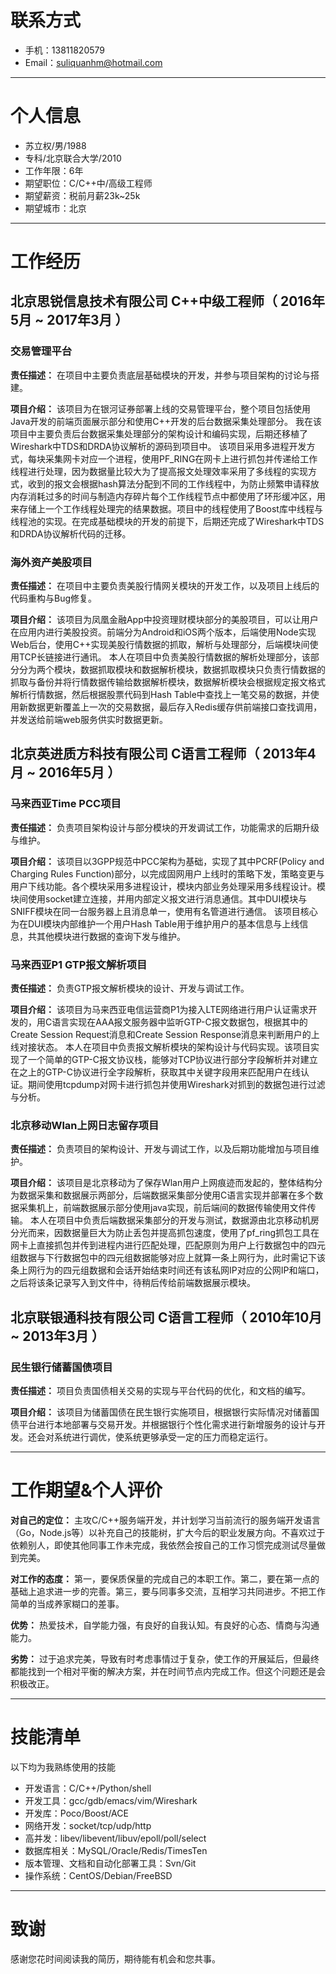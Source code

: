 # 联系方式

- 手机：13811820579 
- Email：suliquanhm@hotmail.com 

---

# 个人信息

 - 苏立权/男/1988 
 - 专科/北京联合大学/2010 
 - 工作年限：6年 
 - 期望职位：C/C++中/高级工程师 
 - 期望薪资：税前月薪23k~25k 
 - 期望城市：北京 

---

# 工作经历

## 北京思锐信息技术有限公司 C++中级工程师（ 2016年5月 ~ 2017年3月 ）

### 交易管理平台

**责任描述：**
在项目中主要负责底层基础模块的开发，并参与项目架构的讨论与搭建。

**项目介绍：**
该项目为在银河证券部署上线的交易管理平台，整个项目包括使用Java开发的前端页面展示部分和使用C++开发的后台数据采集处理部分。
我在该项目中主要负责后台数据采集处理部分的架构设计和编码实现，后期还移植了Wireshark中TDS和DRDA协议解析的源码到项目中。
该项目采用多进程开发方式，每块采集网卡对应一个进程，使用PF_RING在网卡上进行抓包并传递给工作线程进行处理，因为数据量比较大为了提高报文处理效率采用了多线程的实现方式，收到的报文会根据hash算法分配到不同的工作线程中，为防止频繁申请释放内存消耗过多的时间与制造内存碎片每个工作线程节点中都使用了环形缓冲区，用来存储上一个工作线程处理完的结果数据。项目中的线程使用了Boost库中线程与线程池的实现。在完成基础模块的开发的前提下，后期还完成了Wireshark中TDS和DRDA协议解析代码的迁移。

### 海外资产美股项目

**责任描述：**
在项目中主要负责美股行情网关模块的开发工作，以及项目上线后的代码重构与Bug修复。

**项目介绍：**
该项目为凤凰金融App中投资理财模块部分的美股项目，可以让用户在应用内进行美股投资。前端分为Android和iOS两个版本，后端使用Node实现Web后台，使用C++实现美股行情数据的抓取，解析与处理部分，后端模块间使用TCP长链接进行通讯。
本人在项目中负责美股行情数据的解析处理部分，该部分分为两个模块，数据抓取模块和数据解析模块，数据抓取模块只负责行情数据的抓取与备份并将行情数据传输给数据解析模块，数据解析模块会根据规定报文格式解析行情数据，然后根据股票代码到Hash Table中查找上一笔交易的数据，并使用新数据更新覆盖上一次的交易数据，最后存入Redis缓存供前端接口查找调用，并发送给前端web服务供实时数据更新。

## 北京英进质方科技有限公司 C语言工程师（ 2013年4月 ~ 2016年5月 ）

### 马来西亚Time PCC项目

**责任描述：**
负责项目架构设计与部分模块的开发调试工作，功能需求的后期升级与维护。

**项目介绍：**
该项目以3GPP规范中PCC架构为基础，实现了其中PCRF(Policy and Charging Rules Function)部分，以完成固网用户上线时的策略下发，策略变更与用户下线功能。各个模块采用多进程设计，模块内部业务处理采用多线程设计。模块间使用socket建立连接，并用内部定义报文进行消息通信。其中DUI模块与SNIFF模块在同一台服务器上且消息单一，使用有名管道进行通信。
该项目核心为在DUI模块内部维护一个用户Hash Table用于维护用户的基本信息与上线信息，共其他模块进行数据的查询下发与维护。

### 马来西亚P1 GTP报文解析项目

**责任描述：**
负责GTP报文解析模块的设计、开发与调试工作。

**项目介绍：**
该项目为马来西亚电信运营商P1为接入LTE网络进行用户认证需求开发的，用C语言实现在AAA报文服务器中监听GTP-C报文数据包，根据其中的Create Session Request消息和Create Session Response消息来判断用户的上线对接状态。
本人在项目中负责报文解析模块的架构设计与代码实现。该项目实现了一个简单的GTP-C报文协议栈，能够对TCP协议进行部分字段解析并对建立在之上的GTP-C协议进行全字段解析，获取其中关键字段用来匹配用户在线认证。期间使用tcpdump对网卡进行抓包并使用Wireshark对抓到的数据包进行过滤与分析。

### 北京移动Wlan上网日志留存项目

**责任描述：**
负责项目的架构设计、开发与调试工作，以及后期功能增加与项目维护。

**项目介绍：**
该项目是北京移动为了保存Wlan用户上网痕迹而发起的，整体结构分为数据采集和数据展示两部分，后端数据采集部分使用C语言实现并部署在多个数据采集机上，前端数据展示部分使用java实现，前后端间的数据传输使用文件传输。
本人在项目中负责后端数据采集部分的开发与测试，数据源由北京移动机房分光而来，因数据量巨大为防止丢包并提高抓包速度，使用了pf_ring抓包工具在网卡上直接抓包并传到进程内进行匹配处理，匹配原则为用户上行数据包中的四元组数据与下行数据包中的四元组数据能够对应上就算一条上网行为，此时需记下该条上网行为的四元组数据和会话开始结束时间还有该私网IP对应的公网IP和端口，之后将该条记录写入到文件中，待稍后传给前端数据展示模块。

## 北京联银通科技有限公司 C语言工程师（ 2010年10月 ~ 2013年3月 ）

### 民生银行储蓄国债项目

**责任描述：**
项目负责国债相关交易的实现与平台代码的优化，和文档的编写。

**项目介绍：**
该项目为储蓄国债在民生银行实施项目，根据银行实际情况对储蓄国债平台进行本地部署与交易开发。并根据银行个性化需求进行新增服务的设计与开发。还会对系统进行调优，使系统更够承受一定的压力而稳定运行。

---

# 工作期望&个人评价

**对自己的定位：**
主攻C/C++服务端开发，并计划学习当前流行的服务端开发语言（Go，Node.js等）以补充自己的技能树，扩大今后的职业发展方向。不喜欢过于依赖别人，即使其他同事工作未完成，我依然会按自己的工作习惯完成测试尽量做到完美。

**对工作的态度：**
第一，要保质保量的完成自己的本职工作。第二，要在第一点的基础上追求进一步的完善。第三，要与同事多交流，互相学习共同进步。不把工作简单的当成养家糊口的差事。

**优势：**
热爱技术，自学能力强，有良好的自我认知。有良好的心态、情商与沟通能力。

**劣势：**
过于追求完美，导致有时考虑事情过于复杂，使工作的开展延后，但最终都能找到一个相对平衡的解决方案，并在时间节点内完成工作。但这个问题还是会积极改正。

---

# 技能清单

以下均为我熟练使用的技能

- 开发语言：C/C++/Python/shell
- 开发工具：gcc/gdb/emacs/vim/Wireshark
- 开发库：Poco/Boost/ACE
- 网络开发：socket/tcp/udp/http
- 高并发：libev/libevent/libuv/epoll/poll/select
- 数据库相关：MySQL/Oracle/Redis/TimesTen
- 版本管理、文档和自动化部署工具：Svn/Git
- 操作系统：CentOS/Debian/FreeBSD

---

# 致谢
感谢您花时间阅读我的简历，期待能有机会和您共事。
